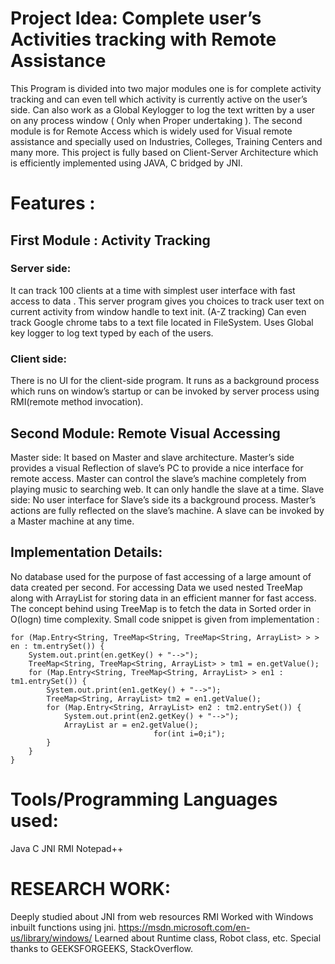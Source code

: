# Project Idea: Complete user’s Activities tracking with Remote Assistance

This Program is divided into two major modules one is for complete activity tracking and can even tell which activity is currently active on the user’s side.
Can also work as a Global Keylogger to log the text written by a user on any process window ( Only when Proper undertaking ).
The second module is for Remote Access which is widely used for Visual remote assistance and specially used on Industries, Colleges, Training Centers and many more. This project is fully based on Client-Server Architecture which is efficiently implemented using JAVA, C bridged by JNI.

# Features :
## First Module : Activity Tracking
### Server side:
It can track 100 clients at a time with simplest user interface with fast access to data .
This server program gives you choices to track user text on current activity from window handle to text init. (A-Z tracking)
Can even track Google chrome tabs to a text file located in FileSystem.
Uses Global key logger to log text typed by each of the users.
### Client side:
There is no UI for the client-side program.
It runs as a background process which runs on window’s startup or can be invoked by server process using RMI(remote method invocation).

## Second Module: Remote Visual Accessing
Master side:
It based on Master and slave architecture. Master’s side provides a visual Reflection of slave’s PC to provide a nice interface for remote access.
Master can control the slave’s machine completely from playing music to searching web.
It can only handle the slave at a time.
Slave side:
No user interface for Slave’s side its a background process.
Master’s actions are fully reflected on the slave’s machine.
A slave can be invoked by a Master machine at any time.

## Implementation Details:
No database used for the purpose of fast accessing of a large amount of data created per second.
For accessing Data we used nested TreeMap along with ArrayList for storing data in an efficient manner for fast access.
The concept behind using TreeMap is to fetch the data in Sorted order in O(logn) time complexity.
Small code snippet is given from implementation :

```
for (Map.Entry<String, TreeMap<String, TreeMap<String, ArrayList> > > en : tm.entrySet()) {
    System.out.print(en.getKey() + "-->");
    TreeMap<String, TreeMap<String, ArrayList> > tm1 = en.getValue();
    for (Map.Entry<String, TreeMap<String, ArrayList> > en1 : tm1.entrySet()) {
        System.out.print(en1.getKey() + "-->");
        TreeMap<String, ArrayList> tm2 = en1.getValue();
        for (Map.Entry<String, ArrayList> en2 : tm2.entrySet()) {
            System.out.print(en2.getKey() + "-->");
            ArrayList ar = en2.getValue();
                                for(int i=0;i");
        }
    }
}
```

# Tools/Programming Languages used:
Java
C
JNI
RMI
Notepad++

# RESEARCH WORK:
Deeply studied about JNI from web resources
RMI
Worked with Windows inbuilt functions using jni.
https://msdn.microsoft.com/en-us/library/windows/
Learned about Runtime class, Robot class, etc.
Special thanks to GEEKSFORGEEKS, StackOverflow.